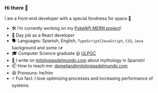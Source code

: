 ### Hi there 👋
I am a front-end developer with a special fondness for space 🔭

- 🛠️ I’m currently working on my [PokéAPI MERN project](https://github.com/dpMelian/pokeapi-mern)!
- 💼 Day job as a React developer
- 🗣️ Languages: Spanish, English, `TypeScript`/`JavaScript`, `CSS`, `Java` background and some `C#`
- 🎓 Computer Science graduate @ [ULPGC](https://www.ulpgc.es/)
- 🐉 I write on [mitologiasdelmundo.com](https://mitologiasdelmundo.com) about mythology in Spanish!
- 📫 How to reach me: dpmelian@mitologiasdelmundo.com
- 😄 Pronouns: he/him
- ⚡ Fun fact: I love optimizing processes and increasing performance of systems
